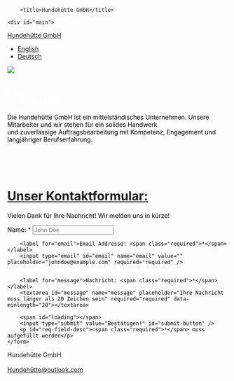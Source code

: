 <!DOCTYPE html>
<html lang="de-DE">
<head>
    <meta charset="UTF-8">
    <meta http-equiv="X-UA-Compatible" content="IE=edge">
	<meta name="viewport" content="width=device-width, initial-scale=1.0">

        <title>Hundehütte GmbH</title>
		

<link href="style.css" rel="stylesheet">


       
<script async src="https://github.com/lars278/Bananenbrot.com.git"></script>
    
</head>
	
<body>

 <div id="container">


 <div id="top_container">
 
	<div id="main">
<font color="#FFFFFF"><a href="index.html">Hundehütte GmbH</a></font>
</div>
<div id="wp-nav">
    <ul>
       <li><a href='englisch.html'>English</a>
       </li>
        <li><a href='index.html'>Deutsch</a>
       </li>
    </ul>
</div>



</div>

<div class ="image">
 <img src="Bild.jpg">
</div>


<font color="#FFFFFF"><h1><u>Über uns</u></h1></font> 
<div id="text">
<font color="#000000"><div id="bereich">
Die Hundehütte GmbH ist ein mittelständisches Unternehmen. Unsere Mitarbeiter und wir stehen für ein solides Handwerk <br>
und zuverlässige Auftragsbearbeitung mit Kompetenz, Engagement und langjähriger Berufserfahrung.<br> <br>

</font></div>




<br><br>


<h1> <u>Unser Kontaktformular:  </u> </h1> 
<font color="#000000">





<div id="contact-form" class="clearfix">
    <p id="success">Vielen Dank für Ihre Nachricht! Wir melden uns in kürze!</p>
    <form method="post" action="datenbank.php">
        <label for="name">Name: <span class="required">*</span></label>
        <input type="text" id="name" name="name" value="" placeholder="John Doe" required="required" />
        
        <label for="email">Email Addresse: <span class="required">*</span></label>
        <input type="email" id="email" name="email" value="" placeholder="johndoe@example.com" required="required" />
       
        
        <label for="message">Nachricht: <span class="required">*</span></label>
        <textarea id="message" name="message" placeholder="Ihre Nachricht muss länger als 20 Zeichen sein" required="required" data-minlength="20"></textarea>
        
        <span id="loading"></span>
        <input type="submit" value="Bestätigen!" id="submit-button" />
        <p id="req-field-desc"><span class="required">*</span> muss aufgefüllt werden</p>
    </form>
</div>
</font>

</div>



<footer>
  <p>Hundehütte GmbH<br><br><a href="Hundehütte@outlook.com">Hundehütte@outlook.com</a></p>
</footer>
</div>
</body>      
</html>
